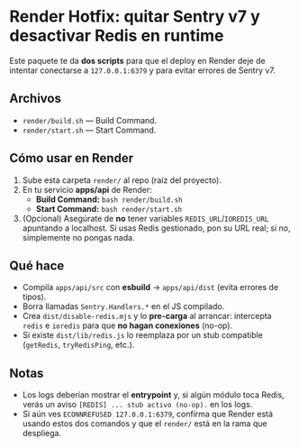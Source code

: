 # Render Hotfix: quitar Sentry v7 y desactivar Redis en runtime

Este paquete te da **dos scripts** para que el deploy en Render deje de intentar
conectarse a `127.0.0.1:6379` y para evitar errores de Sentry v7.

## Archivos
- `render/build.sh` — Build Command.
- `render/start.sh` — Start Command.

## Cómo usar en Render
1) Sube esta carpeta `render/` al repo (raíz del proyecto).
2) En tu servicio **apps/api** de Render:
   - **Build Command:** `bash render/build.sh`
   - **Start Command:** `bash render/start.sh`
3) (Opcional) Asegúrate de **no** tener variables `REDIS_URL`/`IOREDIS_URL` apuntando a localhost.
   Si usas Redis gestionado, pon su URL real; si no, simplemente no pongas nada.

## Qué hace
- Compila `apps/api/src` con **esbuild** → `apps/api/dist` (evita errores de tipos).
- Borra llamadas `Sentry.Handlers.*` en el JS compilado.
- Crea `dist/disable-redis.mjs` y lo **pre-carga** al arrancar:
  intercepta `redis` e `ioredis` para que **no hagan conexiones** (no-op).
- Si existe `dist/lib/redis.js` lo reemplaza por un stub compatible (`getRedis`, `tryRedisPing`, etc.).

## Notas
- Los logs deberían mostrar el **entrypoint** y, si algún módulo toca Redis, verás un aviso
  `[REDIS] ... stub activo (no-op).` en los logs.
- Si aún ves `ECONNREFUSED 127.0.0.1:6379`, confírma que Render está usando estos dos comandos
  y que el `render/` está en la rama que despliega.
